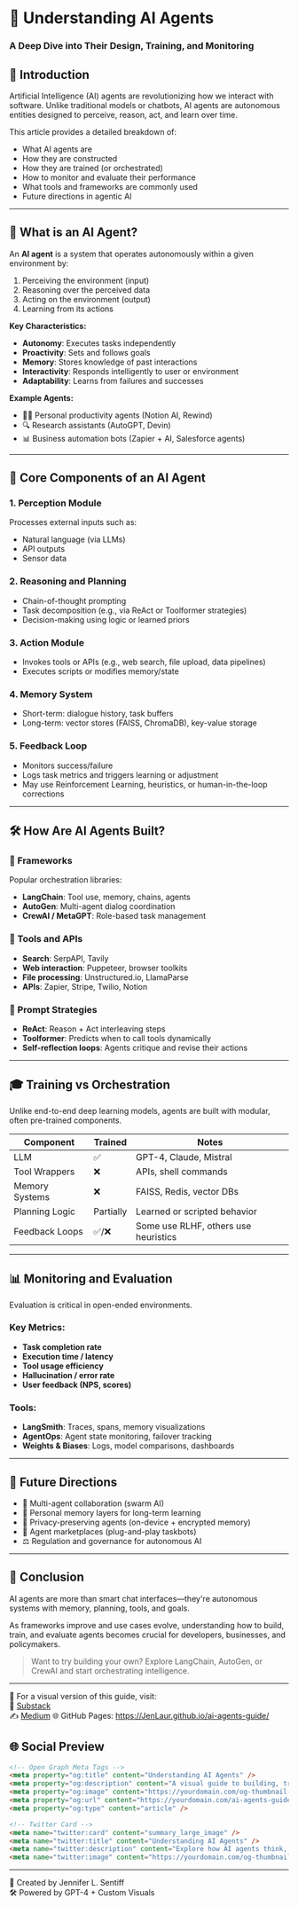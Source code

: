 # 🧠 Understanding AI Agents  
### A Deep Dive into Their Design, Training, and Monitoring

## 🚀 Introduction

Artificial Intelligence (AI) agents are revolutionizing how we interact with software. Unlike traditional models or chatbots, AI agents are autonomous entities designed to perceive, reason, act, and learn over time.

This article provides a detailed breakdown of:
- What AI agents are
- How they are constructed
- How they are trained (or orchestrated)
- How to monitor and evaluate their performance
- What tools and frameworks are commonly used
- Future directions in agentic AI

---

## 🤖 What is an AI Agent?

An **AI agent** is a system that operates autonomously within a given environment by:
1. Perceiving the environment (input)
2. Reasoning over the perceived data
3. Acting on the environment (output)
4. Learning from its actions

**Key Characteristics:**
- **Autonomy**: Executes tasks independently
- **Proactivity**: Sets and follows goals
- **Memory**: Stores knowledge of past interactions
- **Interactivity**: Responds intelligently to user or environment
- **Adaptability**: Learns from failures and successes

**Example Agents:**
- 🧑‍💼 Personal productivity agents (Notion AI, Rewind)
- 🔍 Research assistants (AutoGPT, Devin)
- 📊 Business automation bots (Zapier + AI, Salesforce agents)

---

## 🧱 Core Components of an AI Agent

### 1. **Perception Module**
Processes external inputs such as:
- Natural language (via LLMs)
- API outputs
- Sensor data

### 2. **Reasoning and Planning**
- Chain-of-thought prompting
- Task decomposition (e.g., via ReAct or Toolformer strategies)
- Decision-making using logic or learned priors

### 3. **Action Module**
- Invokes tools or APIs (e.g., web search, file upload, data pipelines)
- Executes scripts or modifies memory/state

### 4. **Memory System**
- Short-term: dialogue history, task buffers
- Long-term: vector stores (FAISS, ChromaDB), key-value storage

### 5. **Feedback Loop**
- Monitors success/failure
- Logs task metrics and triggers learning or adjustment
- May use Reinforcement Learning, heuristics, or human-in-the-loop corrections

---

## 🛠️ How Are AI Agents Built?

### 🧪 Frameworks
Popular orchestration libraries:
- **LangChain**: Tool use, memory, chains, agents
- **AutoGen**: Multi-agent dialog coordination
- **CrewAI / MetaGPT**: Role-based task management

### 🔧 Tools and APIs
- **Search**: SerpAPI, Tavily
- **Web interaction**: Puppeteer, browser toolkits
- **File processing**: Unstructured.io, LlamaParse
- **APIs**: Zapier, Stripe, Twilio, Notion

### 🧵 Prompt Strategies
- **ReAct**: Reason + Act interleaving steps
- **Toolformer**: Predicts when to call tools dynamically
- **Self-reflection loops**: Agents critique and revise their actions

---

## 🎓 Training vs Orchestration

Unlike end-to-end deep learning models, agents are built with modular, often pre-trained components.

| Component         | Trained | Notes                           |
|------------------|---------|---------------------------------|
| LLM              | ✅       | GPT-4, Claude, Mistral          |
| Tool Wrappers    | ❌       | APIs, shell commands            |
| Memory Systems   | ❌       | FAISS, Redis, vector DBs        |
| Planning Logic   | Partially | Learned or scripted behavior   |
| Feedback Loops   | ✅/❌     | Some use RLHF, others use heuristics |

---

## 📊 Monitoring and Evaluation

Evaluation is critical in open-ended environments.

### Key Metrics:
- **Task completion rate**
- **Execution time / latency**
- **Tool usage efficiency**
- **Hallucination / error rate**
- **User feedback (NPS, scores)**

### Tools:
- **LangSmith**: Traces, spans, memory visualizations
- **AgentOps**: Agent state monitoring, failover tracking
- **Weights & Biases**: Logs, model comparisons, dashboards

---

## 🔮 Future Directions

- 🤝 Multi-agent collaboration (swarm AI)
- 🧠 Personal memory layers for long-term learning
- 🔐 Privacy-preserving agents (on-device + encrypted memory)
- 📱 Agent marketplaces (plug-and-play taskbots)
- ⚖️ Regulation and governance for autonomous AI

---

## 📎 Conclusion

AI agents are more than smart chat interfaces—they're autonomous systems with memory, planning, tools, and goals.

As frameworks improve and use cases evolve, understanding how to build, train, and evaluate agents becomes crucial for developers, businesses, and policymakers.

> Want to try building your own? Explore LangChain, AutoGen, or CrewAI and start orchestrating intelligence.

---

📄 For a visual version of this guide, visit:  
📘 [Substack](https://your-substack-url.com)  
✍️ [Medium](https://your-medium-url.com) 
🌐 GitHub Pages: https://JenLaur.github.io/ai-agents-guide/


## 🌐 Social Preview

```html
<!-- Open Graph Meta Tags -->
<meta property="og:title" content="Understanding AI Agents" />
<meta property="og:description" content="A visual guide to building, training, and evaluating agentic AI systems using LLMs, tools, and memory." />
<meta property="og:image" content="https://yourdomain.com/og-thumbnail-1200x630.png" />
<meta property="og:url" content="https://yourdomain.com/ai-agents-guide" />
<meta property="og:type" content="article" />

<!-- Twitter Card -->
<meta name="twitter:card" content="summary_large_image" />
<meta name="twitter:title" content="Understanding AI Agents" />
<meta name="twitter:description" content="Explore how AI agents think, act, and learn through modular design, training, and feedback loops. With original visuals." />
<meta name="twitter:image" content="https://yourdomain.com/og-thumbnail-1200x675.png" />
```
---

🧠 Created by Jennifer L. Sentiff  
🛠️ Powered by GPT-4 + Custom Visuals
